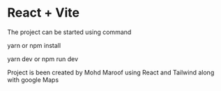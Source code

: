 # React + Vite

The project can be started using command

yarn or npm install

yarn dev or npm run dev




Project is been created by Mohd Maroof using React and Tailwind along with google Maps